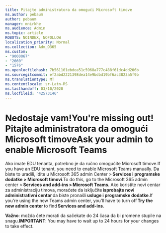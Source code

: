 ```yaml
---
title: Pitajte administratora da omogući Microsoft timove
ms.author: pebaum
author: pebaum
manager: mnirkhe
ms.audience: Admin
ms.topic: article
ROBOTS: NOINDEX, NOFOLLOW
localization_priority: Normal
ms.collection: Adm_O365
ms.custom:
- "9000067"
- "2660"
- "1576"
ms.openlocfilehash: 7b561101ebdea51c5968a777c488f61dc4dd206b
ms.sourcegitcommit: ef2abd2221398dea14e9bdbd19bf6ac3823a5f9b
ms.translationtype: MT
ms.contentlocale: sr-Latn-RS
ms.lasthandoff: 03/10/2020
ms.locfileid: "42573146"
---
```

# <a name="youre-missing-out-ask-your-admin-to-enable-microsoft-teams"></a><span data-ttu-id="6f93f-102">Nedostaje vam!</span><span class="sxs-lookup"><span data-stu-id="6f93f-102">You're missing out!</span></span> <span data-ttu-id="6f93f-103">Pitajte administratora da omogući Microsoft timove</span><span class="sxs-lookup"><span data-stu-id="6f93f-103">Ask your admin to enable Microsoft Teams</span></span>

<span data-ttu-id="6f93f-104">Ako imate EDU tenanta, potrebno je da ručno omogućite Microsoft timove.</span><span class="sxs-lookup"><span data-stu-id="6f93f-104">If you have an EDU tenant, you need to enable Microsoft Teams manually.</span></span> <span data-ttu-id="6f93f-105">Da biste to uradili, idite u Microsoft 365 admin Center > **Services i programske dodatke > Microsoft timovi**.</span><span class="sxs-lookup"><span data-stu-id="6f93f-105">To do this, go to the Microsoft 365 admin center > **Services and add-ins > Microsoft Teams**.</span></span> <span data-ttu-id="6f93f-106">Ako koristite novi centar za administraciju timova, moraćete da isključite **isprobajte novi administrativni centar** da biste pronašli **usluge i programske dodatke**.</span><span class="sxs-lookup"><span data-stu-id="6f93f-106">If you're using the new Teams admin center, you'll have to turn off **Try the new admin center** to find **Services and add-ins**.</span></span> 

<span data-ttu-id="6f93f-107">**Važno**: možda ćete morati da sačekate do 24 časa da bi promene stupile na snagu.</span><span class="sxs-lookup"><span data-stu-id="6f93f-107">**IMPORTANT**: You may have to wait up to 24 hours for your changes to take effect.</span></span>